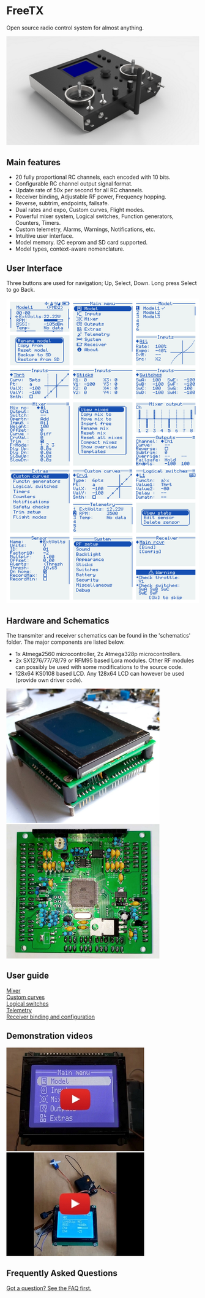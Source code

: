# FreeTX
Open source radio control system for almost anything. 
<p align="left">
<img src="doc/tx_views.jpg"/>
</p>

## Main features
- 20 fully proportional RC channels, each encoded with 10 bits.
- Configurable RC channel output signal format.
- Update rate of 50x per second for all RC channels.
- Receiver binding, Adjustable RF power, Frequency hopping.
- Reverse, subtrim, endpoints, failsafe.
- Dual rates and expo, Custom curves, Flight modes.
- Powerful mixer system, Logical switches, Function generators, Counters, Timers.
- Custom telemetry, Alarms, Warnings, Notifications, etc.
- Intuitive user interface.
- Model memory. I2C eeprom and SD card supported.
- Model types, context-aware nomenclature.

## User Interface
Three buttons are used for navigation; Up, Select, Down. Long press Select to go Back.
<p align="left">
<img src="doc/img1.svg"/>
</p>

## Hardware and Schematics
The transmiter and receiver schematics can be found in the 'schematics' folder. 
The major components are listed below.
- 1x Atmega2560 microcontroller, 2x Atmega328p microcontrollers.
- 2x SX1276/77/78/79 or RFM95 based Lora modules. Other RF modules can possibly be used with some modifications to the source code.
- 128x64 KS0108 based LCD. Any 128x64 LCD can however be used (provide own driver code).

<p align="left">
<img src="doc/img2.jpg" width="400"/>
<img src="doc/img4.jpg" width="400"/>
</p>

## User guide
[Mixer](doc/mixer.md)
<br>[Custom curves](doc/custom_curves.md)
<br>[Logical switches](doc/logical_switches.md)
<br>[Telemetry](doc/telemetry.md)
<br>[Receiver binding and configuration](doc/receiver_config.md)

## Demonstration videos
[![Features overview - FreeTX](doc/yt.jpg)](https://www.youtube.com/watch?v=rDpRMRE8av0) 
[![RF link test - FreeTX](doc/yt2.jpg)](https://www.youtube.com/watch?v=9EZkyRHkMpg)

## Frequently Asked Questions
[Got a question? See the FAQ first.](doc/faq.md)
